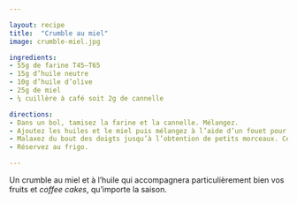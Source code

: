 ```yaml
---

layout: recipe
title:  "Crumble au miel"
image: crumble-miel.jpg

ingredients:
- 55g de farine T45–T65
- 15g d’huile neutre
- 10g d’huile d’olive
- 25g de miel
- ¼ cuillère à café soit 2g de cannelle

directions:
- Dans un bol, tamisez la farine et la cannelle. Mélangez.
- Ajoutez les huiles et le miel puis mélangez à l’aide d’un fouet pour obtenir une pâte permettant de réaliser une boule friable.
- Malaxez du bout des doigts jusqu’à l’obtention de petits morceaux. Ceux-ci vont rester très humides avant cuisson. Ne vous inquiétez pas, c’est normal. 
- Réservez au frigo.

---
```


Un crumble au miel et à l’huile qui accompagnera particulièrement bien vos fruits et <i lang="en">coffee cakes</i>, qu’importe la saison.